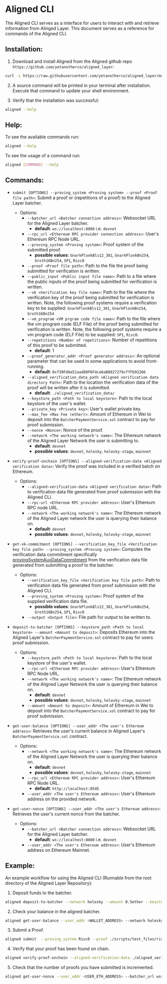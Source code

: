# Aligned CLI

The Aligned CLI serves as a interface for users to interact with and retrieve information from Alinged Layer. This document serves as a reference for commands of the Aligned CLI.

## Installation:

1. Download and install Aligned from the Aligned github repo `https://github.com/yetanotherco/aligned_layer`:

```bash
curl -L https://raw.githubusercontent.com/yetanotherco/aligned_layer/main/batcher/aligned/install_aligned.sh | bash
```

2. A source command will be printed in your terminal after installation. Execute that command to update your shell environment.

3. Verify that the installation was successful:
```bash
aligned --help
```

## Help:

To see the available commands run:
```bash
aligned --help
```

To see the usage of a command run:
```bash
aligned [COMMAND] --help
```

## Commands:

- `submit [OPTIONS] --proving_system <Proving system> --proof <Proof file path>`: Submit a proof or (repetitions of a proof) to the Aligned Layer batcher.

    - Options:
        - `--batcher_url <Batcher connection address>`: Websocket URL for the Aligned Layer batcher.  
            - **default**: `ws://localhost:8080` i.e. `devnet`
        - `--rpc_url <Ethereum RPC provider connection address>`: User's Ethereum RPC Node URL.
        - `--proving_system <Proving system>`: Proof system of the submitted proof.
            - **possible values**: `GnarkPlonkBls12_381`, `GnarkPlonkBn254`, `Groth16Bn254`, `SP1`, `Risc0`
        - `--proof <Proof file path>`: Path to the file the proof being submitted for verification is written.
        - `--public_input <Public input file name>`: Path to a file where the public inputs of the proof being submitted for verification is written.
        - `--vk <Verification key file name>`: Path to the file where the verification key of the proof being submitted for verification is written. Note, the following proof systems require a verification key to be supplied: `GnarkPlonkBls12_381`, `GnarkPlonkBn254`, `Groth16Bn254` 
        - `--vm_program <VM prgram code file name>`: Path to the file where the vm program code (ELF File) of the proof being submitted for verification is written. Note, the following proof systems require a vm program code (ELF File) to be supplied: `SP1`, `Risc0`. 
        - `--repetitions <Number of repetitions>`:
        Number of repetitions of this proof to be submitted.
            - **default**: 1
        - `--proof_generator_addr <Proof generator address>`: An optional parameter that can be used in some applications to avoid front-running.
            - **default**: `0xf39Fd6e51aad88F6F4ce6aB8827279cffFb92266`
        - `--aligned_verification_data_path <Aligned verification data directory Path>`: Path to the location the verification data of the proof will be written after it is submitted.
            - **default**: `./aligned_verification_data/`
        - `--keystore_path <Path to local keystore>`: Path to the local keystore of the user's wallet.
        - `--private_key <Private key>`: User's wallet private key.
        - `--max_fee <Max Fee (ether)>`: Amount of Ethereum in Wei to deposit into the `BatcherPaymentService.sol` contract to pay for proof submission.
        - `--nonce <Nonce>`: Nonce of the proof.
        - `--network <The working network's name>`: The Ethereum network of the Aligned Layer Network the user is submitting to.
            - **default**: `devnet`
            - **possible values**: `devnet`, `holesky`, `holesky-stage`, `mainnet`

- `verify-proof-onchain [OPTIONS] --aligned-verification-data <Aligned verification data>`:  Verify the proof was included in a verified batch on Ethereum.

    - Options:
        - `--aligned-verification-data <Aligned verification data>`: Path to verification data file generated from proof submission with the Aligned CLI.
        - `--rpc-url <Ethereum RPC provider address>`: User's Ethereum RPC node URL. 
        - `--network <The working network's name>`: The Ethereum network of the Aligned Layer network the user is querying their balance on.
            - **default**: `devnet`
            - **possible values**: `devnet`, `holesky`, `holesky-stage`, `mainnet`
- `get-vk-commitment [OPTIONS] --verification_key_file <Verification key file path> --proving_system <Proving system>`: Computes the verification data commitment specifically [provingSystemAuxDataCommitment](../2_architecture/components/3_service_manager_contract.md#verify-batch-inclusion) from the verification data file generated from submitting a proof to the batcher.

    - Options:
        - `--verification_key_file <Verification key file path>`: Path to verification data file generated from proof submission with the Aligned CLI.
        - `--proving_system <Proving system>`: Proof system of the supplied verification data file.
            - **possible values**: `GnarkPlonkBls12_381`, `GnarkPlonkBn254`, `Groth16Bn254`, `SP1`, `Risc0`
        - `--output <Output file>`: File path for output to be written to.

- `deposit-to-batcher [OPTIONS] --keystore_path <Path to local keystore> --amount <Amount to deposit>`: Deposits Ethereum into the Aligned Layer's `BatcherPaymentService.sol` contract to pay for users proof submission.

    - Options:
        - `--keystore_path <Path to local keystore>`: Path to the local keystore of the user's wallet. 
        - `--rpc-url <Ethereum RPC provider address>`: User's Ethereum RPC Node URL. 
        - `--network <The working network's name>`: The Ethereum network of the Aligned Layer Network the user is querying their balance on.
            - **default**: `devnet`
            - **possible values**: `devnet`, `holesky`, `holesky-stage`, `mainnet`
        - `--amount <Amount to deposit>`: Amount of Ethereum in Wei to deposit into the `BatcherPaymentService.sol` contract to pay for proof submission.

- `get-user-balance [OPTIONS] --user_addr <The user's Ethereum address>`: Retrieves the user's current balance in Aligned Layer's `BatcherPaymentService.sol` contract.

    - Options:
        - `--network <The working network's name>`: The Ethereum network of the Aligned Layer Network the user is querying their balance on.
            - **default**: `devnet`
            - **possible values**: `devnet`, `holesky`, `holesky-stage`, `mainnet`
        - `--rpc_url <Ethereum RPC provider address>`: User's Ethereum RPC Node URL.
            - **default**: `http://localhost:8545`
        - `--user_addr <The user's Ethereum address>`: User's Ethereum address on the provided network. 

- `get-user-nonce [OPTIONS] --user_addr <The user's Ethereum address>`:  Retrieves the user's current nonce from the batcher.

    - Options:
        - `--batcher_url <Batcher connection address>`: Websocket URL for the Aligned Layer batcher.  
            - **default**: `ws://localhost:8080` i.e. `devnet`
        - `--user_addr <The user's Ethereum address>`: User's Ethereum address on Ethereum Mainnet.

## Example:

An example workflow for using the Aligned CLI (Runnable from the root directory of the Aligned Layer Repository):

1. Deposit funds to the batcher.
```bash
aligned deposit-to-batcher --network holesky --amount 0.5ether --keystore_path <KEYSTORE_PATH>
```

2. Check your balance in the aligned batcher.
```bash
aligned get-user-balance --user_addr <WALLET_ADDRESS> --network holesky
```

3. Submit a Proof.
```bash
aligned submit  --proving_system Risc0 --proof ./scripts/test_files/risc_zero/fibonacci_proof_generator/risc_zero_fibonacci.proof --vm_program ./scripts/test_files/risc_zero/fibonacci_proof_generator/fibonacci_id.bin --public_input ./scripts/test_files/risc_zero/fibonacci_proof_generator/risc_zero_fibonacci.pub --repetitions <BURST_SIZE> --keystore_path <KEYSTORE_PATH> --network holesky --max_fee 1300000000
```

4. Verify that your proof has been found on chain.
```bash
aligned verify-proof-onchain --aligned-verification-data ./aligned_verification_data/<VERIFICATION_DATA_FILE> --network holesky 
```

5. Check that the number of proofs you have submitted is incremented.
```bash
aligned get-user-nonce --user_addr <USER_ETH_ADDRESS> --batcher_url wss://holesky.batcher.alignedlayer.com
```
